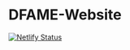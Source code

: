 # DFAME-Website

[![Netlify Status](https://api.netlify.com/api/v1/badges/bf4d69b3-9b37-4f32-ac4d-1657e396c677/deploy-status)](https://app.netlify.com/sites/dfame/deploys)